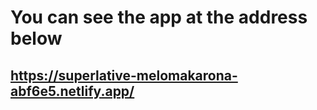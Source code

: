 # You can see the app at the address below

## https://superlative-melomakarona-abf6e5.netlify.app/
